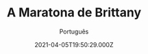 ---
id: '9a301765-11b7-43d2-a9de-6de9de97149b'
type: 'movie' # Filme, Série, Anime
title: "A Maratona de Brittany"
synopsis: ["Aos 27 anos, Brittany só quer saber de curtir a vida. No dia a dia, ela fica em festas até tarde da noite e volta para casa apenas de manhã —o que a faz quase sempre se atrasar para o trabalho. Em uma ida ao médico, porém, a jovem mulher descobre que a rotina desregrada e sedentária que leva tem seu preço: ela tem pressão e colesterol altos, batimento cardíaco acelerado… Brittany, então, começa a correr. Animada, ela decide treinar para participar da Maratona de Nova York.",
]
originalTitle: "Brittany Runs a Marathon"
date: '2021-04-05T19:50:29.000Z'
update: '2021-04-05T19:50:29.000Z'
releaseDate: '2019-08-23T03:00:00.000Z'
imdb:
  rating: '6.8' # 8.5
  id: '' # tt0470752
duration: '1h 44 Min'
trailer:
  urls: [
    'jgVD2_FyXmI',
  ]
tags: ['720p', '1080p', '720p']
genre: ['Comédia', 'Drama'] #
quality: 'WEB-DL' # BluRay, WEB-DL, HDTV, WEB-DL4K, WEB-DLe
format: 'Mkv | Mp4' # MKV, MP4, TS
audio: 'Português, Inglês' # Dublado, Legendado, Dual Audio, Dub & Leg
subtitle: 'Português' # Português, inglês,
size: '985 MB | 1.36 GB | 2.08 GB' # 4.8 GB
audioQuality: 10
videoQuality: 10
directors: []
#  - name: 'Lana Wachowski'
#    image: ''
#  - name: 'Lilly Wachowski'
#    image: ''
cast: []
#  - name: 'Keanu Reeves'
#    image: ''
#    characterName: 'Neo'
writers: []
#  - name: ''
#    image: ''
maturityRating:
  age: '' # L , 10, 12, 14, 16, 18
  topics: [''] # Violence, Illegal drugs, Inappropriate Language, Legal Drugs, Sexual Content, Extreme Violence
###########################################
download:
  
  - url: 'magnet:?xt=urn:btih:7ED368DCDC87838278A9C3FA2ED926D4A0F33513&dn=LAPUMiA.Org%20-%20A%20Maratona%20de%20Brittany%202019%205.1%20%28720p%29&tr=udp%3a%2f%2ftracker.openbittorrent.com%3a80%2fannounce&tr=udp%3a%2f%2ftracker.opentrackr.org%3a1337%2fannounce'
    resolution: '720p' # 720p, 1080p, 4K,
    audio: 'Dual Áudio' # Dublado, Legendado, Dual Audio
    size: '' # 4.8 GB
    quality: '' # BluRay, WEB-DL
    format: '' # MKV
  - url: 'magnet:?xt=urn:btih:4865A9DBF75498847BAFF3285F3A9144EFA95FE5&dn=LAPUMiA.Org%20-%20A%20Maratona%20de%20Brittany%202019%205.1%20%281080p%29&tr=udp%3a%2f%2ftracker.openbittorrent.com%3a80%2fannounce&tr=udp%3a%2f%2ftracker.opentrackr.org%3a1337%2fannounce'
    resolution: '1080p' # 720p, 1080p, 4K,
    audio: 'Dual Áudio' # Dublado, Legendado, Dual Audio
    size: '' # 4.8 GB
    quality: '' # BluRay, WEB-DL
    format: '' # MKV
  - url: 'magnet:?xt=urn:btih:9EB91E3A218B862D4FBF28F5D499AC100F44F863&dn=LAPUMiA.Org%20-%20A%20Maratona%20de%20Brittany%202019%205.1%20DUBLADO%20%28720p%29&tr=udp%3a%2f%2ftracker.openbittorrent.com%3a80%2fannounce&tr=udp%3a%2f%2ftracker.opentrackr.org%3a1337%2fannounce'
    resolution: '720p' # 720p, 1080p, 4K,
    audio: 'Dublado' # Dublado, Legendado, Dual Audio
    size: '' # 4.8 GB
    quality: '' # BluRay, WEB-DL
    format: '' # MKV
images:
  cover: '/assets/movies/a-maratona-de-brittany.jpg'
  background: '/assets/movies/'
---